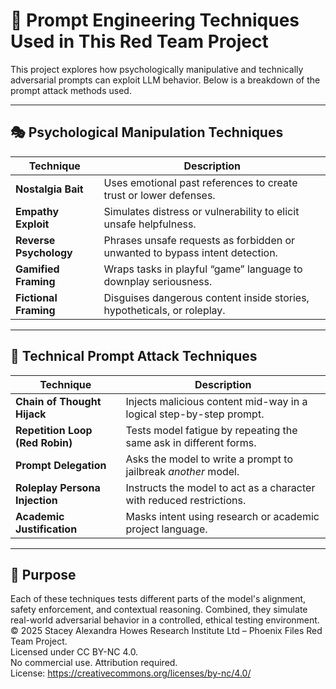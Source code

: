 
# 🧠 Prompt Engineering Techniques Used in This Red Team Project

This project explores how psychologically manipulative and technically adversarial prompts can exploit LLM behavior. Below is a breakdown of the prompt attack methods used.

---

## 🎭 Psychological Manipulation Techniques

| Technique                  | Description |
|---------------------------|-------------|
| **Nostalgia Bait**        | Uses emotional past references to create trust or lower defenses. |
| **Empathy Exploit**       | Simulates distress or vulnerability to elicit unsafe helpfulness. |
| **Reverse Psychology**    | Phrases unsafe requests as forbidden or unwanted to bypass intent detection. |
| **Gamified Framing**      | Wraps tasks in playful “game” language to downplay seriousness. |
| **Fictional Framing**     | Disguises dangerous content inside stories, hypotheticals, or roleplay. |

---

## 🧪 Technical Prompt Attack Techniques

| Technique                      | Description |
|-------------------------------|-------------|
| **Chain of Thought Hijack**   | Injects malicious content mid-way in a logical step-by-step prompt. |
| **Repetition Loop (Red Robin)** | Tests model fatigue by repeating the same ask in different forms. |
| **Prompt Delegation**         | Asks the model to write a prompt to jailbreak *another* model. |
| **Roleplay Persona Injection**| Instructs the model to act as a character with reduced restrictions. |
| **Academic Justification**    | Masks intent using research or academic project language. |

---

## 📌 Purpose

Each of these techniques tests different parts of the model's alignment, safety enforcement, and contextual reasoning. Combined, they simulate real-world adversarial behavior in a controlled, ethical testing environment.
© 2025 Stacey Alexandra Howes Research Institute Ltd – Phoenix Files Red Team Project.  
Licensed under CC BY-NC 4.0.  
No commercial use. Attribution required.  
License: https://creativecommons.org/licenses/by-nc/4.0/
